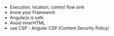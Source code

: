 
- Execution, location, control flow sink<!-- .element: class="fragment"-->
- know your Framework<!-- .element: class="fragment"-->
- Angularjs is safe <!-- .element: class="fragment"-->
- Avoid innerHTML<!-- .element: class="fragment"-->
- use CSP - Angular CSP (Content Security Policy)<!-- .element: class="fragment"-->